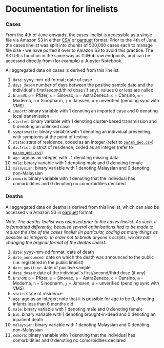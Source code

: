 # Documentation for linelists

### Cases

From the 4th of June onwards, the cases linelist is accessible as a single file via Amazon S3 in either [CSV](https://moh-malaysia-covid19.s3.ap-southeast-1.amazonaws.com/linelist_cases.csv) or [parquet](https://moh-malaysia-covid19.s3.ap-southeast-1.amazonaws.com/linelist_cases.parquet) format. Prior to the 4th of June, the cases linelist was split into chunks of 500,000 cases each to manage file size - we have ported it over to Amazon S3 to avoid this practice. The S3 URLs function in the same way as GitHub raw endpoints, and can be accessed directly from (for example) a Jupyter Notebook. 

All aggregated data on cases is derived from this linelist.

1) `date`: yyyy-mm-dd format; date of case
2) `days_doseN` number of days between the positive sample date and the individual's first/second/third dose (if any); values 0 or less are nulled
3) `brandN`: `p` = Pfizer, `s` = Sinovac, `a` = AstraZeneca, `c` = Cansino, `m` = Moderna, `h` = Sinopharm, `j` = Janssen, `u` = unverified (pending sync with VMS) 
4) `import`: binary variable with 1 denoting an imported case and 0 denoting local transmission
5) `cluster`: binary variable with 1 denoting cluster-based transmission and 0 denoting an unlinked case
6) `symptomatic`: binary variable with 1 denoting an individual presenting with symptoms at the point of testing 
7) `state`: state of residence, coded as an integer (refer to [`param_geo.csv`](https://github.com/MoH-Malaysia/covid19-public/blob/main/epidemic/linelist/param_geo.csv))
8) `district`: district of residence, coded as an integer (refer to [`param_geo.csv`](https://github.com/MoH-Malaysia/covid19-public/blob/main/epidemic/linelist/param_geo.csv))
9) `age`: age as an integer, with `-1` denoting missing data
10) `male`: binary variable with 1 denoting male and 0 denoting female
11) `malaysian`: binary variable with 1 denoting Malaysian and 0 denoting non-Malaysian
12) `comorb`: binary variable with 1 denoting that the individual has comorbidities and 0 denoting no comorbidities declared

### Deaths

All aggregated data on deaths is derived from this linelist, which can also be accessed via Amazon S3 in [parquet](https://moh-malaysia-covid19.s3.ap-southeast-1.amazonaws.com/linelist_deaths.parquet) format.

_Note: The deaths linelist was released prior to the cases linelist. As such, it is formatted differently, because several optimisations had to be made to reduce the size of the cases linelist (in particular, coding as many things as possible as integers). In order not to break anyone's scripts, we are not changing the original format of the deaths linelist._

1) `date`: yyyy-mm-dd format; date of death
2) `date_announced`: date on which the death was announced to the public (i.e. registered in the public linelist)
3) `date_positive`: date of positive sample
4) `date_doseN`: date of the individual's first/second/third dose (if any)
5) `brandN`:  `p` = Pfizer, `s` = Sinovac, `a` = AstraZeneca, `c` = Cansino, `m` = Moderna, `h` = Sinopharm, `j` = Janssen, `u` = unverified (pending sync with VMS) 
6) `state`: state of residence
7) `age`: age as an integer; note that it is possible for age to be 0, denoting infants less than 6 months old
8) `male`: binary variable with 1 denoting male and 0 denoting female
9) `bid`: binary variable with 1 denoting brought-in-dead and 0 denoting an inpatient death
10) `malaysian`: binary variable with 1 denoting Malaysian and 0 denoting non-Malaysian
11) `comorb`: binary variable with 1 denoting that the individual has comorbidities and 0 denoting no comorbidities declared
